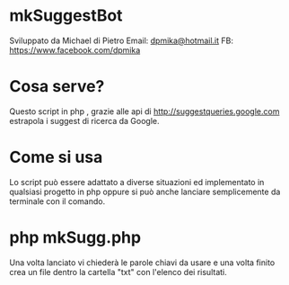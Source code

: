 
# mkSuggestBot
Sviluppato da Michael di Pietro
Email: dpmika@hotmail.it
FB: https://www.facebook.com/dpmika

# Cosa serve?
Questo script in php , grazie alle api di http://suggestqueries.google.com estrapola i suggest di ricerca da Google.

# Come si usa

Lo script può essere adattato a diverse situazioni ed implementato in qualsiasi progetto in php oppure si può anche lanciare semplicemente da terminale con il comando.

# php mkSugg.php

Una volta lanciato vi chiederà le parole chiavi da usare e una volta finito crea un file dentro la cartella "txt" con l'elenco dei risultati.





